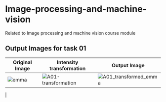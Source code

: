 # Image-processing-and-machine-vision
Related to Image processing and machine vision course module

## Output Images for task 01

| Original Image | Intensity transformation | Output Image |
|---------|---------|---------|
| ![emma](https://github.com/sithija-vihanga/Image-processing-and-machine-vision/assets/116638289/a1971883-6a03-4087-b9fd-8fe15998171a)| ![A01-transformation](https://github.com/sithija-vihanga/Image-processing-and-machine-vision/assets/116638289/7b49fe1a-9913-4e9e-aa4a-ca6e7bbc1eb4)|![A01_transformed_emma](https://github.com/sithija-vihanga/Image-processing-and-machine-vision/assets/116638289/6eeb10c7-a6d5-4de8-b30b-e08574e646ff)
 |




